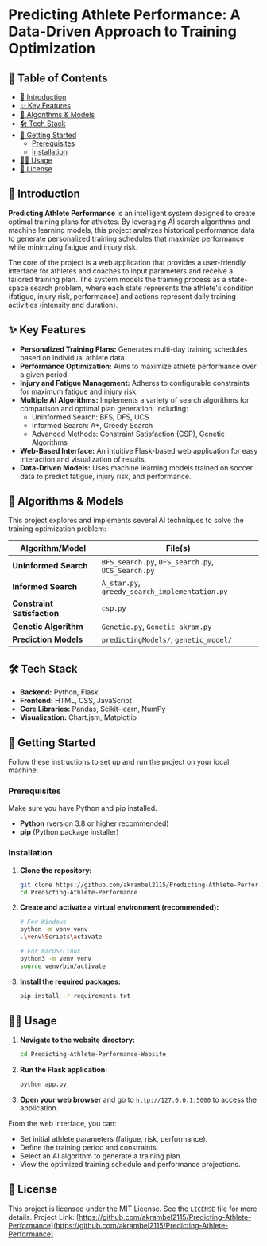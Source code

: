 # Predicting Athlete Performance: A Data-Driven Approach to Training Optimization

## 📖 Table of Contents

- [📍 Introduction](#-introduction)
- [✨ Key Features](#-key-features)
- [🤖 Algorithms & Models](#-algorithms--models)
- [🛠️ Tech Stack](#-tech-stack)
- [🚀 Getting Started](#-getting-started)
  - [Prerequisites](#prerequisites)
  - [Installation](#installation)
- [🏃‍♂️ Usage](#-usage)
- [📄 License](#-license)
## 📍 Introduction

**Predicting Athlete Performance** is an intelligent system designed to create optimal training plans for athletes. By leveraging AI search algorithms and machine learning models, this project analyzes historical performance data to generate personalized training schedules that maximize performance while minimizing fatigue and injury risk.

The core of the project is a web application that provides a user-friendly interface for athletes and coaches to input parameters and receive a tailored training plan. The system models the training process as a state-space search problem, where each state represents the athlete's condition (fatigue, injury risk, performance) and actions represent daily training activities (intensity and duration).

## ✨ Key Features

- **Personalized Training Plans:** Generates multi-day training schedules based on individual athlete data.
- **Performance Optimization:** Aims to maximize athlete performance over a given period.
- **Injury and Fatigue Management:** Adheres to configurable constraints for maximum fatigue and injury risk.
- **Multiple AI Algorithms:** Implements a variety of search algorithms for comparison and optimal plan generation, including:
  - Uninformed Search: BFS, DFS, UCS
  - Informed Search: A*, Greedy Search
  - Advanced Methods: Constraint Satisfaction (CSP), Genetic Algorithms
- **Web-Based Interface:** An intuitive Flask-based web application for easy interaction and visualization of results.
- **Data-Driven Models:** Uses machine learning models trained on soccer data to predict fatigue, injury risk, and performance.

## 🤖 Algorithms & Models

This project explores and implements several AI techniques to solve the training optimization problem:

| Algorithm/Model             | File(s)                                      |
| --------------------------- | -------------------------------------------- |
| **Uninformed Search**       | `BFS_search.py`, `DFS_search.py`, `UCS_Search.py` |
| **Informed Search**         | `A_star.py`, `greedy_search_implementation.py` |
| **Constraint Satisfaction** | `csp.py`                                     |
| **Genetic Algorithm**       | `Genetic.py`, `Genetic_akram.py`             |
| **Prediction Models**       | `predictingModels/`, `genetic_model/`        |

## 🛠️ Tech Stack

- **Backend:** Python, Flask
- **Frontend:** HTML, CSS, JavaScript
- **Core Libraries:** Pandas, Scikit-learn, NumPy
- **Visualization:** Chart.jsm, Matplotlib

## 🚀 Getting Started

Follow these instructions to set up and run the project on your local machine.

### Prerequisites

Make sure you have Python and pip installed.

- **Python** (version 3.8 or higher recommended)
- **pip** (Python package installer)

### Installation

1. **Clone the repository:**
   ```sh
   git clone https://github.com/akrambel2115/Predicting-Athlete-Performance.git
   cd Predicting-Athlete-Performance
   ```

2. **Create and activate a virtual environment (recommended):**
   ```sh
   # For Windows
   python -m venv venv
   .\venv\Scripts\activate

   # For macOS/Linux
   python3 -m venv venv
   source venv/bin/activate
   ```

3. **Install the required packages:**
   ```sh
   pip install -r requirements.txt
   ```

## 🏃‍♂️ Usage

1. **Navigate to the website directory:**
   ```sh
   cd Predicting-Athlete-Performance-Website
   ```

2. **Run the Flask application:**
   ```sh
   python app.py
   ```

3. **Open your web browser** and go to `http://127.0.0.1:5000` to access the application.

From the web interface, you can:
- Set initial athlete parameters (fatigue, risk, performance).
- Define the training period and constraints.
- Select an AI algorithm to generate a training plan.
- View the optimized training schedule and performance projections.


## 📄 License

This project is licensed under the MIT License. See the `LICENSE` file for more details.
Project Link: [https://github.com/akrambel2115/Predicting-Athlete-Performance](https://github.com/akrambel2115/Predicting-Athlete-Performance)
